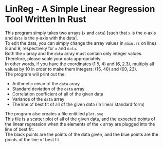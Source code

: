 # LinReg - A Simple Linear Regression Tool Written In Rust
This program simply takes two arrays (```x``` and ```data```) [such that ```x``` is the x-axis and ```data``` is the y-axis with the data]. <br>
To edit the data, you can simply change the array values in ```main.rs``` on lines 8 and 9, respectively for ```x``` and ```data```. <br>
Both the <code>x</code> array and the <code>data</code> array must contain only integer values. Therefore, please scale your data appropriately.<br>
In other words, if you have the coordinates (1.5, 4) and (6, 2.3), multiply all values by 10 in order to make them integers: (15, 40) and (60, 23).<br>
The program will print out the:
<ul>
      <li>Arithmetic mean of the <code>data</code> array</li>
      <li>Standard deviation of the <code>data</code> array</li>
      <li>Correlation coefficient of all of the given data</li>
      <li>Variance of the <code>data</code> array</li>
      <li>The line of best fit of all of the given data (in linear standard form)</li>
</ul>
The program also creates a file entitiled <code>plot.svg</code>. <br>
This file is a scatter plot of all of the given data, and the expected points of the linear regression when the elements of the <code>x</code> array are plugged into the line of best fit. <br>
The black points are the points of the data given, and the blue points are the points of the line of best fit.
